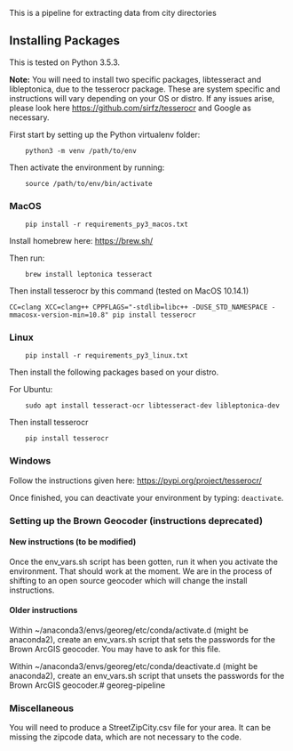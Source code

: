 This is a pipeline for extracting data from city directories


## Installing Packages

This is tested on Python 3.5.3.

**Note:** You will need to install two specific packages, libtesseract and libleptonica, due to the tesserocr package. These are system specific and instructions will vary depending on your OS or distro. If any issues arise, please look here https://github.com/sirfz/tesserocr and Google as necessary.

First start by setting up the Python virtualenv folder:

``` 
    python3 -m venv /path/to/env
```

Then activate the environment by running:

```
    source /path/to/env/bin/activate
```

### MacOS

```
    pip install -r requirements_py3_macos.txt
```

Install homebrew here: https://brew.sh/

Then run:

``` 
    brew install leptonica tesseract
```

Then install tesserocr by this command (tested on MacOS 10.14.1)


```CC=clang XCC=clang++ CPPFLAGS="-stdlib=libc++ -DUSE_STD_NAMESPACE -mmacosx-version-min=10.8" pip install tesserocr```

### Linux

```
    pip install -r requirements_py3_linux.txt
```

Then install the following packages based on your distro. 

For Ubuntu:

``` 
    sudo apt install tesseract-ocr libtesseract-dev libleptonica-dev
```

Then install tesserocr

```
    pip install tesserocr
```

### Windows

Follow the instructions given here: https://pypi.org/project/tesserocr/



Once finished, you can deactivate your environment by typing: `deactivate`. 

### Setting up the Brown Geocoder (instructions deprecated)

#### New instructions (to be modified)

Once the env_vars.sh script has been gotten, run it when you activate the environment. That should work at the moment. We are in the process of shifting to an open source geocoder which will change the install instructions. 

#### Older instructions

Within ~/anaconda3/envs/georeg/etc/conda/activate.d (might be anaconda2), create an env_vars.sh script that sets the passwords for the Brown ArcGIS geocoder.  You may have to ask for this file.

Within ~/anaconda3/envs/georeg/etc/conda/deactivate.d (might be anaconda2), create an env_vars.sh script that unsets the passwords for the Brown ArcGIS geocoder.# georeg-pipeline

### Miscellaneous 

You will need to produce a StreetZipCity.csv file for your area.  It can be missing the zipcode data, which are not necessary to the code.



